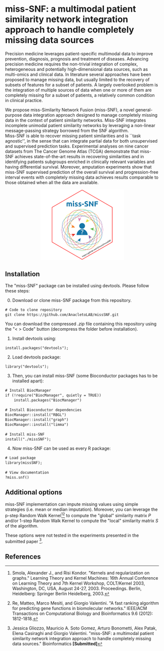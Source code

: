 # miss-SNF: a multimodal patient similarity network integration approach to handle completely missing data sources

Precision medicine leverages patient-specific multimodal data to improve prevention, diagnosis, prognosis and treatment of diseases. Advancing precision medicine requires the non-trivial integration of complex, heterogeneous and potentially high-dimensional data sources, such as multi-omics and clinical data. 
In literature several  approaches have been proposed to manage missing data, but usually limited to the recovery of subsets of features for a subset of patients. A largely overlooked problem is the integration of multiple sources of data when one or more of them are completely missing for a subset of patients, a relatively common condition  in clinical practice.

We propose miss-Similarity Network Fusion (miss-SNF), a novel general-purpose data integration approach designed to manage completely missing data in the context of patient similarity networks.
Miss-SNF integrates incomplete unimodal patient similarity networks by leveraging a non-linear message-passing strategy borrowed from the SNF algorithm.  
Miss-SNF is able to recover missing patient similarities and is ``task agnostic'', in the sense that can integrate partial data for both unsupervised and supervised prediction tasks.
Experimental analyses on nine cancer datasets from The Cancer Genome Atlas (TCGA) demonstrate that miss-SNF achieves state-of-the-art results in recovering similarities and in identifying patients subgroups enriched in clinically relevant variables and having differential survival. Moreover, amputation experiments show that miss-SNF supervised prediction of the overall survival and progression-free interval events with completely missing data achieves results comparable to those obtained when all the data are available.

<div align="center">
<img src="./man/figures/miss-SNF_logo.svg" alt="miss-SNF logo" width="275"/>
</div>

## Installation

The "miss-SNF" package can be installed using devtools. Please
follow these steps:

0. Download or clone miss-SNF package from this repository.

```
# Code to clone repository
git clone https://github.com/AnacletoLAB/missSNF.git
```

You can download the compressed _.zip_ file containing this repository using the "< > Code" button (decompress the folder before installation).

1. Install devtools using:

```
install.packages("devtools");
```

2. Load devtools package:

```
library("devtools");
```

3. Then, you can install miss-SNF (some Bioconductor packages
has to be installed apart):

```
# Install BiocManager
if (!require("BiocManager", quietly = TRUE))
    install.packages("BiocManager")

# Install Bioconductor dependencies
BiocManager::install("RBGL")
BiocManager::install("graph")
BiocManager::install("limma")

# Install miss-SNF
install("./missSNF");
```

4. Now miss-SNF can be used as every R package:

```
# Load package
library(missSNF);

# View documentation
?miss.snf()
```

## Additional options

miss-SNF implementation can impute missing values using simple strategies (i.e. mean or median imputation). Moreover, you can leverage the p-step Random Walk Kernel[^2][^3] to compute the "global" similarity matrix $P$ and/or 1-step Random Walk Kernel to compute the "local" similarity matrix $S$ of the algorithm. 

These options were not tested in the experiments presented in the submitted paper [^1].

## References
[^1]: Jessica Gliozzo, Mauricio A. Soto Gomez, Arturo Bonometti, Alex Patak, Elena Casiraghi and Giorgio Valentini. "miss-SNF: a multimodal patient similarity network integration approach to handle completely missing data sources." Bioinformatics **[Submitted]**

[^2]: Smola, Alexander J., and Risi Kondor. "Kernels and regularization on graphs." Learning Theory and Kernel Machines: 16th Annual Conference on Learning Theory and 7th Kernel Workshop, COLT/Kernel 2003, Washington, DC, USA, August 24-27, 2003. Proceedings. Berlin, Heidelberg: Springer Berlin Heidelberg, 2003.

[^3]: Re, Matteo, Marco Mesiti, and Giorgio Valentini. "A fast ranking algorithm for predicting gene functions in biomolecular networks." IEEE/ACM Transactions on Computational Biology and Bioinformatics 9.6 (2012): 1812-1818.

